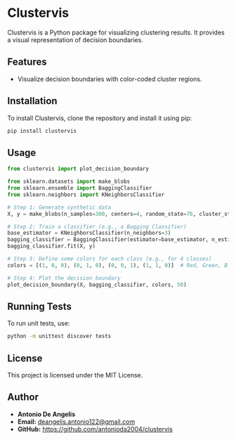 # Clustervis

Clustervis is a Python package for visualizing clustering results. It provides a visual representation of decision boundaries.

## Features
- Visualize decision boundaries with color-coded cluster regions.

## Installation

To install Clustervis, clone the repository and install it using pip:
```sh
pip install clustervis
```

## Usage

```python
from clustervis import plot_decision_boundary

from sklearn.datasets import make_blobs
from sklearn.ensemble import BaggingClassifier
from sklearn.neighbors import KNeighborsClassifier

# Step 1: Generate synthetic data
X, y = make_blobs(n_samples=300, centers=4, random_state=76, cluster_std=1.0)

# Step 2: Train a classifier (e.g., a Bagging Classifier)
base_estimator = KNeighborsClassifier(n_neighbors=3)
bagging_classifier = BaggingClassifier(estimator=base_estimator, n_estimators=8, max_samples=0.05, random_state=1)
bagging_classifier.fit(X, y)

# Step 3: Define some colors for each class (e.g., for 4 classes)
colors = [(1, 0, 0), (0, 1, 0), (0, 0, 1), (1, 1, 0)]  # Red, Green, Blue, Yellow

# Step 4: Plot the decision boundary
plot_decision_boundary(X, bagging_classifier, colors, 50)
```

## Running Tests

To run unit tests, use:
```sh
python -m unittest discover tests
```

## License

This project is licensed under the MIT License.

## Author

- **Antonio De Angelis**  
- **Email:** deangelis.antonio122@gmail.com  
- **GitHub:** https://github.com/antonioda2004/clustervis
